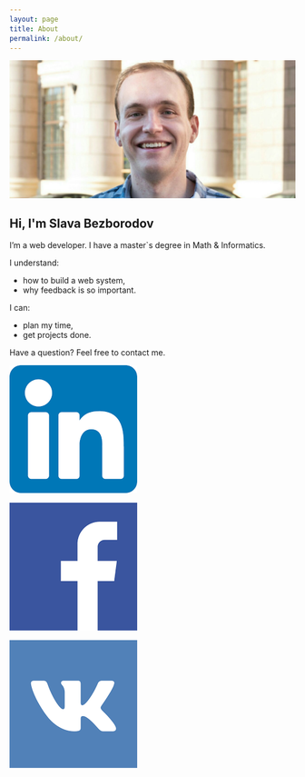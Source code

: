 ```yaml
---
layout: page
title: About
permalink: /about/
---
```


<style type="text/css" media="screen">
  img[src*="#social"] {
    float: right;
    width: 5%;
    height: auto;
    margin-right: 5px;
  }
</style>

![](/assets/img/about/ava.jpeg)

## Hi, I'm Slava Bezborodov

I’m a web developer. I have a master`s degree in Math & Informatics.

I understand:
- how to build a web system,
- why feedback is so important.

I can:
- plan my time,
- get projects done.

Have a question? Feel free to contact me.

[![](/assets/img/about/linkedin.png#social)](https://www.linkedin.com/in/vyacheslav-bezborodov/)

[![](/assets/img/about/fb.png#social)](https://www.facebook.com/viacheslav.bezborodov)

[![](/assets/img/about/vk.png#social)](https://vk.com/vyacheslav.bezborodov)
